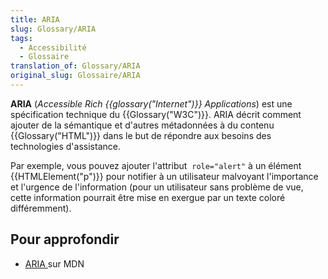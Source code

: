 ```yaml
---
title: ARIA
slug: Glossary/ARIA
tags:
  - Accessibilité
  - Glossaire
translation_of: Glossary/ARIA
original_slug: Glossaire/ARIA
---
```

**ARIA** (_Accessible Rich {{glossary("Internet")}} Applications_) est une spécification technique du {{Glossary("W3C")}}. ARIA décrit comment ajouter de la sémantique et d'autres métadonnées à du contenu {{Glossary("HTML")}} dans le but de répondre aux besoins des technologies d'assistance.

Par exemple, vous pouvez ajouter l'attribut  `role="alert"` à un élément {{HTMLElement("p")}} pour notifier à un utilisateur malvoyant l'importance et l'urgence de l'information (pour un utilisateur sans problème de vue, cette information pourrait être mise en exergue par un texte coloré différemment).

## Pour approfondir

- [ARIA ](/fr/docs/Accessibilit%C3%A9/ARIA)sur MDN
